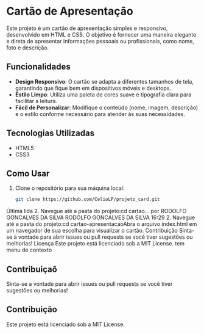 # Cartão de Apresentação
 
Este projeto é um cartão de apresentação simples e responsivo, desenvolvido em HTML e CSS. O objetivo é fornecer uma maneira elegante e direta de apresentar informações pessoais ou profissionais, como nome, foto e descrição.
 
## Funcionalidades
 
- **Design Responsivo**: O cartão se adapta a diferentes tamanhos de tela, garantindo que fique bem em dispositivos móveis e desktops.
- **Estilo Limpo**: Utiliza uma paleta de cores suave e tipografia clara para facilitar a leitura.
- **Fácil de Personalizar**: Modifique o conteúdo (nome, imagem, descrição) e o estilo conforme necessário para atender às suas necessidades.
 
## Tecnologias Utilizadas
 
- HTML5
- CSS3
 
## Como Usar
 
1. Clone o repositório para sua máquina local:
   ```bash
   git clone https://github.com/CelioLP/projeto_card.git
Última lida
2. Navegue até a pasta do projeto:cd cartao... por RODOLFO GONCALVES DA SILVA
RODOLFO GONCALVES DA SILVA
16:29
2. Navegue até a pasta do projeto:cd cartao-apresentacaoAbra o arquivo index.html em um navegador de sua escolha para visualizar o cartão.
Contribuição
Sinta-se à vontade para abrir issues ou pull requests se você tiver sugestões ou melhorias!
Licença
Este projeto está licenciado sob a MIT License.
tem menu de contexto

## Contribuiçaõ
Sinta-se a vontade para abrir issues ou pull requests se você tiver sugestões ou melhorias!

## Contribuição
Este projeto está licenciado sob a MIT License.
